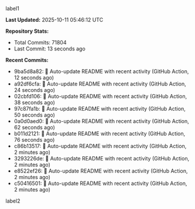 
label1 
<!-- ACTIVITY_START -->
**Last Updated:** 2025-10-11 05:46:12 UTC

**Repository Stats:**
- Total Commits: 71804
- Last Commit: 13 seconds ago

**Recent Commits:**
- 9ba5d8a82: 🤖 Auto-update README with recent activity (GitHub Action, 12 seconds ago)
- a92df6cfa: 🤖 Auto-update README with recent activity (GitHub Action, 24 seconds ago)
- 02cbfd106: 🤖 Auto-update README with recent activity (GitHub Action, 38 seconds ago)
- 97c87fa1b: 🤖 Auto-update README with recent activity (GitHub Action, 50 seconds ago)
- 0a0d0aed0: 🤖 Auto-update README with recent activity (GitHub Action, 62 seconds ago)
- b011d2121: 🤖 Auto-update README with recent activity (GitHub Action, 76 seconds ago)
- c86b13517: 🤖 Auto-update README with recent activity (GitHub Action, 2 minutes ago)
- 3293226de: 🤖 Auto-update README with recent activity (GitHub Action, 2 minutes ago)
- e8522ef26: 🤖 Auto-update README with recent activity (GitHub Action, 2 minutes ago)
- c50416501: 🤖 Auto-update README with recent activity (GitHub Action, 2 minutes ago)
<!-- ACTIVITY_END -->

label2
